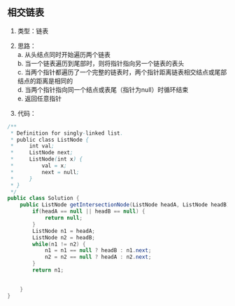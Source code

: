 ## 相交链表  
1. 类型：链表  
2. 思路：  
	a. 从头结点同时开始遍历两个链表  
	b. 当一个链表遍历到尾部时，则将指针指向另一个链表的表头  
	c. 当两个指针都遍历了一个完整的链表时，两个指针距离链表相交结点或尾部结点的距离是相同的  
	d. 当两个指针指向同一个结点或表尾（指针为null）时循环结束  
	e. 返回任意指针  

3. 代码：  

````java
/**
 * Definition for singly-linked list.
 * public class ListNode {
 *     int val;
 *     ListNode next;
 *     ListNode(int x) {
 *         val = x;
 *         next = null;
 *     }
 * }
 */
public class Solution {
    public ListNode getIntersectionNode(ListNode headA, ListNode headB) {
        if(headA == null || headB == null) {
            return null;
        }
        ListNode n1 = headA;
        ListNode n2 = headB;
        while(n1 != n2) {
            n1 = n1 == null ? headB : n1.next;
            n2 = n2 == null ? headA : n2.next;
        }
        return n1;

        
    }
}
````